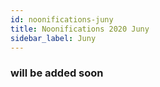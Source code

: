 ```yaml
---
id: noonifications-juny
title: Noonifications 2020 Juny
sidebar_label: Juny
---
```


### will be added soon